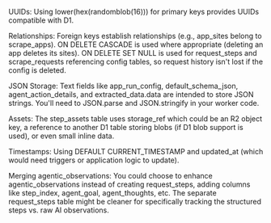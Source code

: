 UUIDs: Using lower(hex(randomblob(16))) for primary keys provides UUIDs compatible with D1.

Relationships: Foreign keys establish relationships (e.g., app_sites belong to scrape_apps). ON DELETE CASCADE is used where appropriate (deleting an app deletes its sites). ON DELETE SET NULL is used for request_steps and scrape_requests referencing config tables, so request history isn't lost if the config is deleted.

JSON Storage: Text fields like app_run_config, default_schema_json, agent_action_details, and extracted_data.data are intended to store JSON strings. You'll need to JSON.parse and JSON.stringify in your worker code.

Assets: The step_assets table uses storage_ref which could be an R2 object key, a reference to another D1 table storing blobs (if D1 blob support is used), or even small inline data.

Timestamps: Using DEFAULT CURRENT_TIMESTAMP and updated_at (which would need triggers or application logic to update).

Merging agentic_observations: You could choose to enhance agentic_observations instead of creating request_steps, adding columns like step_index, agent_goal, agent_thoughts, etc. The separate request_steps table might be cleaner for specifically tracking the structured steps vs. raw AI observations.
